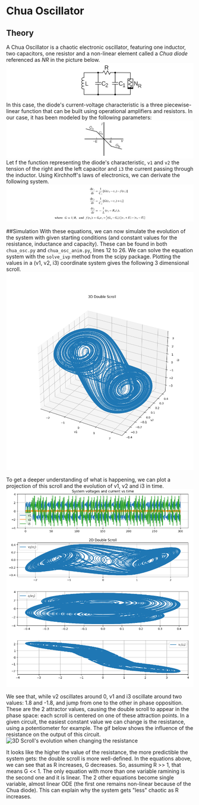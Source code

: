 # Chua Oscillator
## Theory
A Chua Oscillator is a chaotic electronic oscillator, featuring one inductor, two capacitors, one resistor and a non-linear element called a _Chua diode_ referenced as _NR_ in the picture below. 
![Circuit](./Images/circuit.png)
In this case, the diode's current-voltage characteristic is a three piecewise-linear function that can be built using operational amplifiers and resistors. In our case, it has been modeled by the following parameters:
![Diode characteristic](./Images/charac.png)
Let f the function representing the diode's characteristic, `v1` and `v2` the tension of the right and the left capacitor and `i3` the current passing through the inductor. Using Kirchhoff's laws of electronics, we can derivate the following system.
![Equations](./Images/equations.png)

##Simulation
With these equations, we can now simulate the evolution of the system with given starting conditions (and constant values for the resistance, inductance and capacity). These can be found in both `chua_osc.py` and `chua_osc_anim.py`, lines 12 to 26. 
We can solve the equation system with the `solve_ivp` method from the scipy package. Plotting the values in a (v1, v2, i3) coordinate system gives the following 3 dimensional scroll.
![3D Scroll](./Images/3d_scroll.png)

To get a deeper understanding of what is happening, we can plot a projection of this scroll and the evolution of v1, v2 and i3 in time.
![3D Scroll projection](./Images/3d_scroll_projections.png)

We see that, while v2 oscillates around 0, v1 and i3 oscillate around two values: 1.8 and -1.8, and jump from one to the other in phase opposition. These are the 2 attractor values, causing the double scroll to appear in the phase space: each scroll is centered on one of these attraction points.
In a given circuit, the easiest constant value we can change is the resistance, using a potentiometer for example. The gif below shows the influence of the resistance on the output of this circuit.
![3D Scroll's evolution when changing the resistance](./Images/2D_scroll.gif)

It looks like the higher the value of the resistance, the more predictible the system gets: the double scroll is more well-defined. In the equations above, we can see that as R increases, G decreases. 
So, assuming R >> 1, that means G << 1. The only equation with more than one variable ramining is the second one and it is linear. The 2 other equations become single variable, almost linear ODE (the first one remains non-linear because of the Chua diode). This can explain why the system gets "less" chaotic as R increases.
